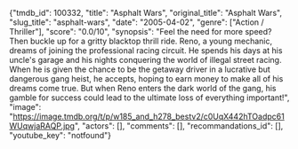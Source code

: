 {"tmdb_id": 100332, "title": "Asphalt Wars", "original_title": "Asphalt Wars", "slug_title": "asphalt-wars", "date": "2005-04-02", "genre": ["Action / Thriller"], "score": "0.0/10", "synopsis": "Feel the need for more speed? Then buckle up for a gritty blacktop thrill ride. Reno, a young mechanic, dreams of joining the professional racing circuit.  He spends his days at his uncle's garage and his nights conquering the world of illegal street racing. When he is given the chance to be the getaway driver in a lucrative but dangerous gang heist, he accepts, hoping to earn money to make all of his dreams come true. But when Reno enters the dark world of the gang, his gamble for success could lead to the ultimate loss of everything important!", "image": "https://image.tmdb.org/t/p/w185_and_h278_bestv2/c0UqX442hTOadpc61WUqwjaRAQP.jpg", "actors": [], "comments": [], "recommandations_id": [], "youtube_key": "notfound"}